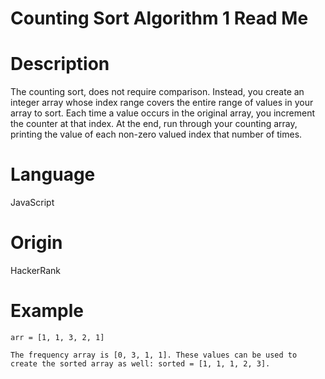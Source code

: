 # Counting Sort Algorithm 1 Read Me

# Description

The counting sort, does not require comparison. Instead, you create an integer array whose index range covers the entire range of values in your array to sort. Each time a value occurs in the original array, you increment the counter at that index. At the end, run through your counting array, printing the value of each non-zero valued index that number of times.

# Language

JavaScript

# Origin

HackerRank

# Example

```
arr = [1, 1, 3, 2, 1]

The frequency array is [0, 3, 1, 1]. These values can be used to create the sorted array as well: sorted = [1, 1, 1, 2, 3].
```